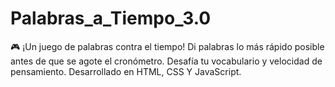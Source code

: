 # Palabras_a_Tiempo_3.0
🎮 ¡Un juego de palabras contra el tiempo! Di palabras lo más rápido posible antes de que se agote el cronómetro. Desafía tu vocabulario y velocidad de pensamiento. Desarrollado en HTML, CSS Y JavaScript.
